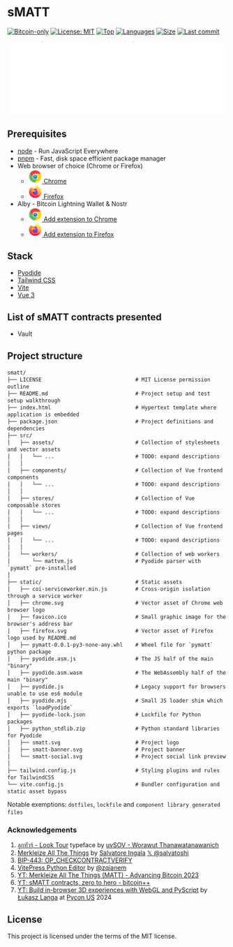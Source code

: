 # sMATT

[![Bitcoin-only](https://img.shields.io/badge/bitcoin-only-FF9900?logo=bitcoin)](https://twentyone.world)
[![License: MIT](https://img.shields.io/badge/License-MIT-yellow.svg)](https://github.com/krutt/smatt/blob/master/LICENSE)
[![Top](https://img.shields.io/github/languages/top/krutt/smatt)](https://github.com/krutt/smatt)
[![Languages](https://img.shields.io/github/languages/count/krutt/smatt)](https://github.com/krutt/smatt)
[![Size](https://img.shields.io/github/repo-size/krutt/smatt)](https://github.com/krutt/smatt)
[![Last commit](https://img.shields.io/github/last-commit/krutt/smatt/master)](https://github.com/krutt/smatt)

[![sMATT banner](https://github.com/krutt/smatt/blob/master/static/smatt-banner.svg)](static/smatt-banner.svg)

## Prerequisites

* [node](https://nodejs.org) - Run JavaScript Everywhere
* [pnpm](https://pnpm.io) - Fast, disk space efficient package manager
* Web browser of choice (Chrome or Firefox)
  * [![Chrome Logo](static/chrome.svg) Chrome](https://www.google.com/chrome)
  * [![Firefox Logo](static/firefox.svg) Firefox](https://www.mozilla.org/en-US/firefox/new)
* Alby - Bitcoin Lightning Wallet & Nostr
  * [![Chrome Logo](static/chrome.svg) Add extension to Chrome](https://chromewebstore.google.com/detail/alby-bitcoin-wallet-for-l/iokeahhehimjnekafflcihljlcjccdbe)
  * [![Firefox Logo](static/firefox.svg) Add extension to Firefox](https://addons.mozilla.org/en-US/firefox/addon/alby)

## Stack

* [Pyodide](https://pyodide.org/en/stable)
* [Tailwind CSS](https://tailwindcss.com)
* [Vite](https://vitejs.dev)
* [Vue 3](https://v3.vuejs.org)

## List of sMATT contracts presented

* Vault

## Project structure

```
smatt/
├── LICENSE                              # MIT License permission outline
├── README.md                            # Project setup and test setup walkthrough
├── index.html                           # Hypertext template where application is embedded
├── package.json                         # Project definitions and dependencies 
├── src/
│   ├── assets/                          # Collection of stylesheets and vector assets
│   │   └── ...                          # TODO: expand descriptions
│   │
│   ├── components/                      # Collection of Vue frontend components
│   │   └── ...                          # TODO: expand descriptions
│   │
│   ├── stores/                          # Collection of Vue composable stores
│   │   └── ...                          # TODO: expand descriptions
│   │
│   ├── views/                           # Collection of Vue frontend pages
│   │   └── ...                          # TODO: expand descriptions
│   │
│   └── workers/                         # Collection of web workers
│       └── mattvm.js                    # Pyodide parser with `pymatt` pre-installed
│
├── static/                              # Static assets
│   ├── coi-serviceworker.min.js         # Cross-origin isolation through a service worker
│   ├── chrome.svg                       # Vector asset of Chrome web browser logo
│   ├── favicon.ico                      # Small graphic image for the browser's address bar
│   ├── firefox.svg                      # Vector asset of Firefox logo used by README.md
│   ├── pymatt-0.0.1-py3-none-any.whl    # Wheel file for `pymatt` python package
│   ├── pyodide.asm.js                   # The JS half of the main "binary"
│   ├── pyodide.asm.wasm                 # The WebAssembly half of the main "binary"
│   ├── pyodide.js                       # Legacy support for browsers unable to use es6 module
│   ├── pyodide.mjs                      # Small JS loader shim which exports `loadPyodide`
│   ├── pyodide-lock.json                # Lockfile for Python packages
│   ├── python_stdlib.zip                # Python standard libraries for Pyodide
│   ├── smatt.svg                        # Project logo
│   ├── smatt-banner.svg                 # Project banner
│   └── smatt-social.svg                 # Project social link preview
│
├── tailwind.config.js                   # Styling plugins and rules for TailwindCSS
└── vite.config.js                       # Bundler configuration and static asset bypass
```

Notable exemptions: `dotfiles`, `lockfile` and `component library generated files`

### Acknowledgements

1. [ลูกทัวร์ - Look Tour](https://www.f0nt.com/release/sov-looktour) typeface
  by [uvSOV - Worawut Thanawatanawanich](https://fb.com/worawut.thanawatanawanich)
2. [Merkleize All The Things](https://merkle.fun)
  by [Salvatore Ingala](https://salvatoshi.com) [𝕏 @salvatoshi](https://x.com/salvatoshi)
3. [BIP-443: OP_CHECKCONTRACTVERIFY](https://github.com/bitcoin/bips/blob/master/bip-0443.mediawiki)
4. [VitePress Python Editor](https://github.com/zqianem/vitepress-python-editor)
  by [@zqianem](https://github.com/zqianem)
5. [YT: Merkleize All The Things (MATT) - Advancing Bitcoin 2023](https://youtu.be/56_rItUgrbA)
5. [YT: sMATT contracts, zero to hero - bitcoin++](https://youtu.be/BvXI1IOargk)
6. [YT: Build in-browser 3D experiences with WebGL and PyScript](https://youtu.be/NQyzFbYZjHk)
  by [Łukasz Langa](https://lukasz.langa.pl)
  at [Pycon US](https://us.pycon.org) 2024

## License

This project is licensed under the terms of the MIT license.
